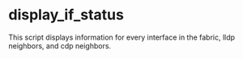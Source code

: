 # display_if_status
This script displays information for every interface in the fabric, lldp neighbors, and cdp neighbors. 
